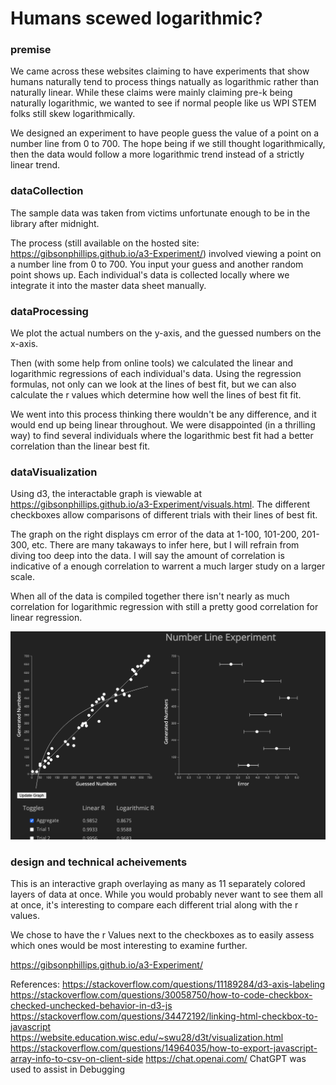 # Humans scewed logarithmic?

### premise

We came across these websites claiming to have experiments that show humans naturally tend to process things natually as logarithmic rather than naturally linear. While these claims were mainly claiming pre-k being naturally logarithmic, we wanted to see if normal people like us WPI STEM folks still skew logarithmically. 

We designed an experiment to have people guess the value of a point on a number line from 0 to 700. The hope being if we still thought logarithmically, then the data would follow a more logarithmic trend instead of a strictly linear trend. 

### dataCollection

The sample data was taken from victims unfortunate enough to be in the library after midnight. 

The process (still available on the hosted site: https://gibsonphillips.github.io/a3-Experiment/) involved viewing a point on a number line from 0 to 700. You input your guess and another random point shows up. Each individual's data is collected locally where we integrate it into the master data sheet manually. 

### dataProcessing
We plot the actual numbers on the y-axis, and the guessed numbers on the x-axis. 

Then (with some help from online tools) we calculated the linear and logarithmic regressions of each individual's data. Using the regression formulas, not only can we look at the lines of best fit, but we can also calculate the r values which determine how well the lines of best fit fit. 

We went into this process thinking there wouldn't be any difference, and it would end up being linear throughout. We were disappointed (in a thrilling way) to find several individuals where the logarithmic best fit had a better correlation than the linear best fit. 

### dataVisualization

Using d3, the interactable graph is viewable at https://gibsonphillips.github.io/a3-Experiment/visuals.html. The different checkboxes allow comparisons of different trials with their lines of best fit. 

The graph on the right displays cm error of the data at 1-100, 101-200, 201-300, etc. 
There are many takaways to infer here, but I will refrain from diving too deep into the data. I will say the amount of correlation is indicative of a enough correlation to warrent a much larger study on a larger scale. 

When all of the data is compiled together there isn't nearly as much correlation for logarithmic regression with still a pretty good correlation for linear regression. 

![website](img/screenshot-of-site)

### design and technical acheivements

This is an interactive graph overlaying as many as 11 separately colored layers of data at once. While you would probably never want to see them all at once, it's interesting to compare each different trial along with the r values. 

We chose to have the r Values next to the checkboxes as to easily assess which ones would be most interesting to examine further. 

https://gibsonphillips.github.io/a3-Experiment/

References:
https://stackoverflow.com/questions/11189284/d3-axis-labeling
https://stackoverflow.com/questions/30058750/how-to-code-checkbox-checked-unchecked-behavior-in-d3-js
https://stackoverflow.com/questions/34472192/linking-html-checkbox-to-javascript
https://website.education.wisc.edu/~swu28/d3t/visualization.html
https://stackoverflow.com/questions/14964035/how-to-export-javascript-array-info-to-csv-on-client-side
https://chat.openai.com/
ChatGPT was used to assist in Debugging
